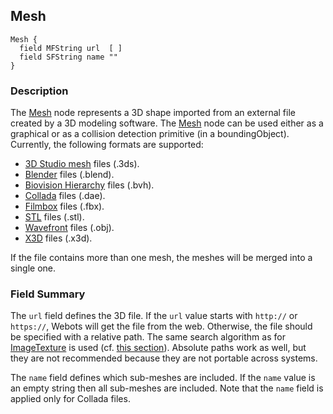 ## Mesh

```
Mesh {
  field MFString url  [ ]
  field SFString name ""
}
```

### Description

The [Mesh](#mesh) node represents a 3D shape imported from an external file created by a 3D modeling software.
The [Mesh](#mesh) node can be used either as a graphical or as a collision detection primitive (in a boundingObject).
Currently, the following formats are supported:
  - [3D Studio mesh](https://wiki.fileformat.com/3d/3ds) files (.3ds).
  - [Blender](https://www.blender.org/) files (.blend).
  - [Biovision Hierarchy](https://en.wikipedia.org/wiki/Biovision_Hierarchy) files (.bvh).
  - [Collada](https://en.wikipedia.org/wiki/COLLADA) files (.dae).
  - [Filmbox](https://en.wikipedia.org/wiki/FBX) files (.fbx).
  - [STL](https://en.wikipedia.org/wiki/STL_(file_format)) files (.stl).
  - [Wavefront](https://wiki.fileformat.com/3d/obj) files (.obj).
  - [X3D](https://www.web3d.org/getting-started-x3d) files (.x3d).

If the file contains more than one mesh, the meshes will be merged into a single one.

### Field Summary

The `url` field defines the 3D file.
If the `url` value starts with `http://` or `https://`, Webots will get the file from the web.
Otherwise, the file should be specified with a relative path.
The same search algorithm as for [ImageTexture](imagetexture.md) is used (cf. [this section](imagetexture.md#search-rule-of-the-texture-path)).
Absolute paths work as well, but they are not recommended because they are not portable across systems.

The `name` field defines which sub-meshes are included.
If the `name` value is an empty string then all sub-meshes are included.
Note that the `name` field is applied only for Collada files.
